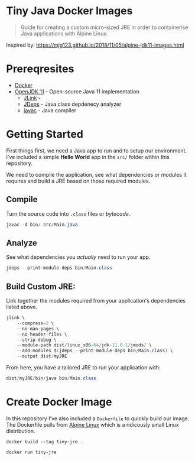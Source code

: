 # Tiny Java Docker Images
> Guide for creating a custom micro-sized JRE in order to containerise Java applications with Alpine Linux.

Inspired by: https://mjg123.github.io/2018/11/05/alpine-jdk11-images.html

# Prereqresites

- [Docker](https://www.docker.com/get-started)
- [OpenJDK 11](https://openjdk.java.net/install/) - Open-source Java 11 implementation
    - [JLink](https://openjdk.java.net/jeps/282) - 
    - [JDeps]() - Java class depdenecy analyzer
    - [javac]() - Java compiler


# Getting Started
First things first, we need a Java app to run and to setup our environment. I've included a simple **Hello World** app in the `src/` folder within this repository.

We need to compile the application, see what dependencies or modules it requires and build a JRE based on those required modules.

## Compile
Turn the source code into `.class` files or *bytecode*.
```java
javac -d bin/ src/Main.java
```

## Analyze
See what dependencies you *actually* need to run your app.

```java
jdeps --print-module-deps bin/Main.class
```

## Build Custom JRE:
Link together the modules required from your application's dependencies listed above.

```java
jlink \
    --compress=2 \
    --no-man-pages \
    --no-header-files \
    --strip-debug \
    --module-path dist/linux_x86-64/jdk-11.0.1/jmods/ \
    --add-modules $(jdeps --print-module-deps bin/Main.class) \
    --output dist/myJRE
```

From here, you have a tailored JRE to run your application with:

```java
dist/myJRE/bin/java bin/Main.class
```

# Create Docker Image
In this repository I've also included a `Dockerfile` to quickly build our image. The Dockerfile pulls from [Alpine Linux](https://alpinelinux.org/) which is a ridicously small Linux distribution.

```docker
docker build --tag tiny-jre .
```

```docker
docker run tiny-jre
```